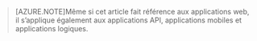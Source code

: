 > [AZURE.NOTE]Même si cet article fait référence aux applications web, il s’applique également aux applications API, applications mobiles et applications logiques.

<!---HONumber=Sept15_HO3-->